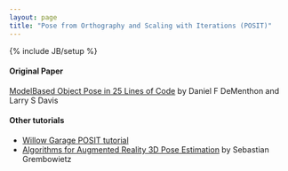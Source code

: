 ```yaml
---
layout: page
title: "Pose from Orthography and Scaling with Iterations (POSIT)"
---
```

{% include JB/setup %}

#### Original Paper

[ModelBased Object Pose in 25 Lines of Code](http://www.cfar.umd.edu/~daniel/daniel_papersfordownload/Pose25Lines.pdf) by Daniel F DeMenthon and Larry S Davis

#### Other tutorials

* [Willow Garage POSIT tutorial](http://opencv.willowgarage.com/wiki/Posit)
* [Algorithms for Augmented Reality 3D Pose Estimation](http://home.in.tum.de/~grembowi/ar2004_05/3dPoseEstimation_presentation.pdf) by Sebastian Grembowietz